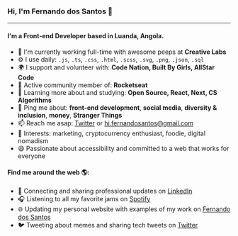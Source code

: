 ### Hi, I'm Fernando dos Santos 👋
---

#### I'm a Front-end Developer based in Luanda, Angola.

- 🏢 I'm currently working full-time with awesome peeps at **Creative Labs**
- ⚙️ I use daily: `.js`, `.ts`, `.css`, `.html`, `.scss`, `.svg`, `.png`, `.json`, `.sql`
- 🌍 I support and volunteer with: **Code Nation, Built By Girls, AllStar Code**
- 💅 Active community member of: **Rocketseat**
- 🌱 Learning more about and studying: **Open Source, React, Next, CS Algorithms**
- 💬 Ping me about: **front-end development**, **social media**, **diversity & inclusion**, **money**, **Stranger Things**
- 📫 Reach me asap: <a href="https://twitter.com/buzzcode42/">Twitter</a> or hi.fernandosantos@gmail.com
- 💜 Interests: marketing, cryptocurrency enthusiast, foodie, digital nomadism
- 😄 Passionate about accessibility and committed to a web that works for everyone

#### Find me around the web 🌎:
- 💼 Connecting and sharing professional updates on <a href="https://www.linkedin.com/in/buzzcode42/">LinkedIn</a>
- 🎧 Listening to all my favorite jams on <a href="https://open.spotify.com/user/21r47siauw3dl4bkfb2bqycdi">Spotify</a>
- 🌐 Updating my personal website with examples of my work on <a href="https://fernandodossantos.netlify.app/">Fernando dos Santos</a>
- 🐦 Tweeting about memes and sharing tech tweets on <a href="https://twitter.com/buzzcode42/">Twitter</a>


<!--
**FernandoDS** is a ✨ _special_ ✨ repository because its `README.md` (this file) appears on your GitHub profile.

Here are some ideas to get you started:

- 🔭 I’m currently working on ...
- 🌱 I’m currently learning ...
- 👯 I’m looking to collaborate on ...
- 🤔 I’m looking for help with ...
- 💬 Ask me about ...
- 📫 How to reach me: ...
- 😄 Pronouns: ...
- ⚡ Fun fact: ...

![My github stats](https://github-readme-stats.vercel.app/api?username=buzzcode42&show_icons=true)

-->
